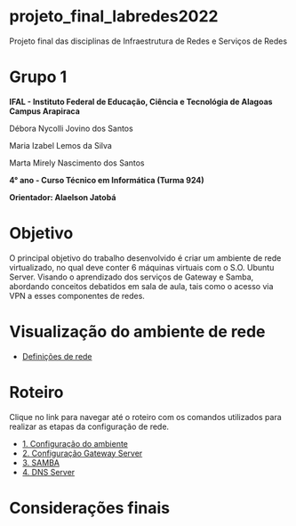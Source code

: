 # projeto_final_labredes2022
Projeto final das disciplinas de Infraestrutura de Redes e Serviços de Redes

# Grupo 1

**IFAL - Instituto Federal de Educação, Ciência e Tecnológia de Alagoas**
**Campus Arapiraca**

Débora Nycolli Jovino dos Santos

Maria Izabel Lemos da Silva

Marta Mirely Nascimento dos Santos

**4° ano - Curso Técnico em Informática (Turma 924)**

**Orientador: Alaelson Jatobá**

# Objetivo

O principal objetivo do trabalho desenvolvido é criar um ambiente de rede virtualizado, no qual deve conter 6 máquinas virtuais com o S.O. Ubuntu Server. Visando o aprendizado dos serviços de Gateway e Samba, abordando conceitos debatidos em sala de aula, tais como o acesso via VPN a esses componentes de redes.

# Visualização do ambiente de rede
* [Definições de rede](https://github.com/mabellemos/projeto_final_labredes2022/blob/main/definicao_de_rede.md)

# Roteiro
Clique no link para navegar até o roteiro com os comandos utilizados para realizar as etapas da configuração de rede.

* [1. Configuração do ambiente](https://github.com/mabellemos/projeto_final_labredes2022/blob/main/configuracao_do_ambiente.md)
* [2. Configuração Gateway Server]()
* [3. SAMBA]()
* [4. DNS Server](https://github.com/mabellemos/projeto_final_labredes2022/blob/main/dns_server.md)

# Considerações finais
